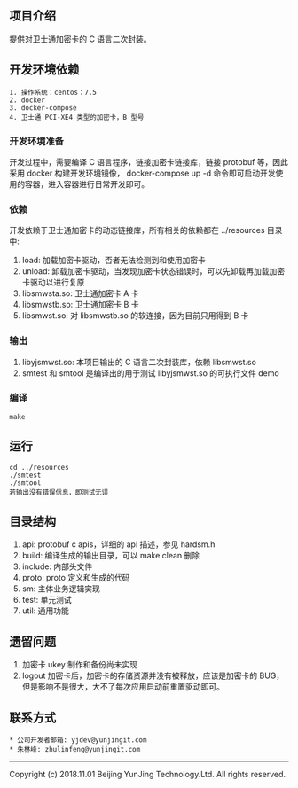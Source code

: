 ## 项目介绍   
提供对卫士通加密卡的 C 语言二次封装。

## 开发环境依赖
```
1. 操作系统：centos：7.5  
2. docker  
3. docker-compose  
4. 卫士通 PCI-XE4 类型的加密卡，B 型号
```

### 开发环境准备
开发过程中，需要编译 C 语言程序，链接加密卡链接库，链接 protobuf 等，因此采用 docker 构建开发环境镜像，
docker-compose up -d 命令即可启动开发使用的容器，进入容器进行日常开发即可。

### 依赖
开发依赖于卫士通加密卡的动态链接库，所有相关的依赖都在 ../resources 目录中:
1. load: 加载加密卡驱动，否者无法检测到和使用加密卡
2. unload: 卸载加密卡驱动，当发现加密卡状态错误时，可以先卸载再加载加密卡驱动以进行复原
3. libsmwsta.so: 卫士通加密卡 A 卡
4. libsmwstb.so: 卫士通加密卡 B 卡
5. libsmwst.so: 对 libsmwstb.so 的软连接，因为目前只用得到 B 卡

### 输出
1. libyjsmwst.so: 本项目输出的 C 语言二次封装库，依赖 libsmwst.so
2. smtest 和 smtool 是编译出的用于测试 libyjsmwst.so 的可执行文件 demo

### 编译
```
make
```  

## 运行
```
cd ../resources
./smtest
./smtool
若输出没有错误信息，即测试无误
```

## 目录结构
1. api: protobuf c apis，详细的 api 描述，参见 hardsm.h
2. build: 编译生成的输出目录，可以 make clean 删除
3. include: 内部头文件
4. proto: proto 定义和生成的代码
5. sm: 主体业务逻辑实现
6. test: 单元测试
7. util: 通用功能

## 遗留问题
1. 加密卡 ukey 制作和备份尚未实现
2. logout 加密卡后，加密卡的存储资源并没有被释放，应该是加密卡的 BUG，但是影响不是很大，大不了每次应用启动前重置驱动即可。

## 联系方式  
```
* 公司开发者邮箱: yjdev@yunjingit.com
* 朱林峰: zhulinfeng@yunjingit.com
```  
------------------------------------------------------------------------------------------------------------
Copyright (c) 2018.11.01 Beijing YunJing Technology.Ltd. All rights reserved.
